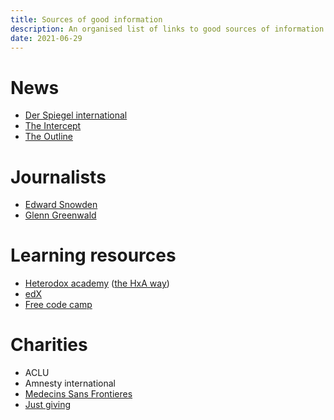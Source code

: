 ```yaml
---
title: Sources of good information
description: An organised list of links to good sources of information
date: 2021-06-29
---
```


# News

- [Der Spiegel international](https://www.spiegel.de/international/)
- [The Intercept](https://theintercept.com/)
- [The Outline](https://theoutline.com/)

# Journalists

- [Edward Snowden](https://edwardsnowden.substack.com/)
- [Glenn Greenwald](https://greenwald.substack.com/)

# Learning resources

- [Heterodox academy](https://heterodoxacademy.org/) ([the HxA way](https://heterodoxacademy.org/library/the-hxa-way/))
- [edX](https://www.edx.org/)
- [Free code camp](https://freecodecamp.org/)

# Charities

- ACLU
- Amnesty international
- [Medecins Sans Frontieres](https://msf.org.uk/)
- [Just giving](https://www.justgiving.com/)

